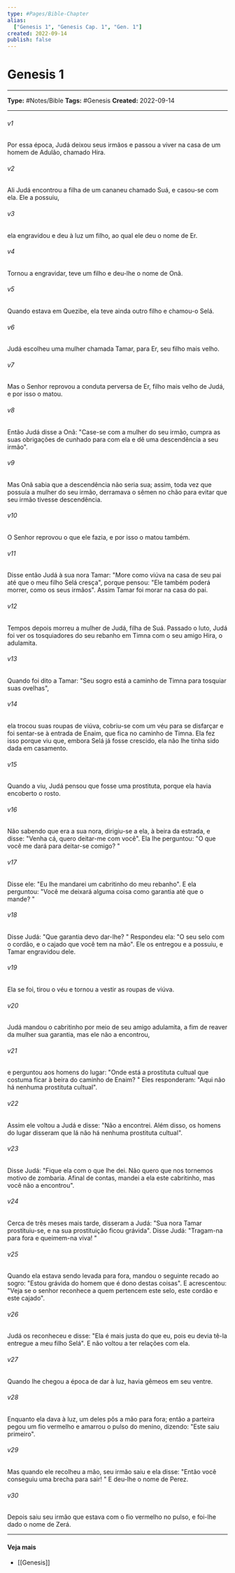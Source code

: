 ```yaml
---
type: #Pages/Bible-Chapter
alias:
  ["Genesis 1", "Genesis Cap. 1", "Gen. 1"]
created: 2022-09-14
publish: false
---
```


# Genesis 1

---

**Type:** #Notes/Bible
**Tags:** #Genesis
**Created:** 2022-09-14

---

###### v1
Por essa época, Judá deixou seus irmãos e passou a viver na casa de um homem de Adulão, chamado Hira.
###### v2
Ali Judá encontrou a filha de um cananeu chamado Suá, e casou-se com ela. Ele a possuiu,
###### v3
ela engravidou e deu à luz um filho, ao qual ele deu o nome de Er.
###### v4
Tornou a engravidar, teve um filho e deu-lhe o nome de Onã.
###### v5
Quando estava em Quezibe, ela teve ainda outro filho e chamou-o Selá.
###### v6
Judá escolheu uma mulher chamada Tamar, para Er, seu filho mais velho.
###### v7
Mas o Senhor reprovou a conduta perversa de Er, filho mais velho de Judá, e por isso o matou.
###### v8
Então Judá disse a Onã: "Case-se com a mulher do seu irmão, cumpra as suas obrigações de cunhado para com ela e dê uma descendência a seu irmão".
###### v9
Mas Onã sabia que a descendência não seria sua; assim, toda vez que possuía a mulher do seu irmão, derramava o sêmen no chão para evitar que seu irmão tivesse descendência.
###### v10
O Senhor reprovou o que ele fazia, e por isso o matou também.
###### v11
Disse então Judá à sua nora Tamar: "More como viúva na casa de seu pai até que o meu filho Selá cresça", porque pensou: "Ele também poderá morrer, como os seus irmãos". Assim Tamar foi morar na casa do pai.
###### v12
Tempos depois morreu a mulher de Judá, filha de Suá. Passado o luto, Judá foi ver os tosquiadores do seu rebanho em Timna com o seu amigo Hira, o adulamita.
###### v13
Quando foi dito a Tamar: "Seu sogro está a caminho de Timna para tosquiar suas ovelhas",
###### v14
ela trocou suas roupas de viúva, cobriu-se com um véu para se disfarçar e foi sentar-se à entrada de Enaim, que fica no caminho de Timna. Ela fez isso porque viu que, embora Selá já fosse crescido, ela não lhe tinha sido dada em casamento.
###### v15
Quando a viu, Judá pensou que fosse uma prostituta, porque ela havia encoberto o rosto.
###### v16
Não sabendo que era a sua nora, dirigiu-se a ela, à beira da estrada, e disse: "Venha cá, quero deitar-me com você". Ela lhe perguntou: "O que você me dará para deitar-se comigo? "
###### v17
Disse ele: "Eu lhe mandarei um cabritinho do meu rebanho". E ela perguntou: "Você me deixará alguma coisa como garantia até que o mande? "
###### v18
Disse Judá: "Que garantia devo dar-lhe? " Respondeu ela: "O seu selo com o cordão, e o cajado que você tem na mão". Ele os entregou e a possuiu, e Tamar engravidou dele.
###### v19
Ela se foi, tirou o véu e tornou a vestir as roupas de viúva.
###### v20
Judá mandou o cabritinho por meio de seu amigo adulamita, a fim de reaver da mulher sua garantia, mas ele não a encontrou,
###### v21
e perguntou aos homens do lugar: "Onde está a prostituta cultual que costuma ficar à beira do caminho de Enaim? " Eles responderam: "Aqui não há nenhuma prostituta cultual".
###### v22
Assim ele voltou a Judá e disse: "Não a encontrei. Além disso, os homens do lugar disseram que lá não há nenhuma prostituta cultual".
###### v23
Disse Judá: "Fique ela com o que lhe dei. Não quero que nos tornemos motivo de zombaria. Afinal de contas, mandei a ela este cabritinho, mas você não a encontrou".
###### v24
Cerca de três meses mais tarde, disseram a Judá: "Sua nora Tamar prostituiu-se, e na sua prostituição ficou grávida". Disse Judá: "Tragam-na para fora e queimem-na viva! "
###### v25
Quando ela estava sendo levada para fora, mandou o seguinte recado ao sogro: "Estou grávida do homem que é dono destas coisas". E acrescentou: "Veja se o senhor reconhece a quem pertencem este selo, este cordão e este cajado".
###### v26
Judá os reconheceu e disse: "Ela é mais justa do que eu, pois eu devia tê-la entregue a meu filho Selá". E não voltou a ter relações com ela.
###### v27
Quando lhe chegou a época de dar à luz, havia gêmeos em seu ventre.
###### v28
Enquanto ela dava à luz, um deles pôs a mão para fora; então a parteira pegou um fio vermelho e amarrou o pulso do menino, dizendo: "Este saiu primeiro".
###### v29
Mas quando ele recolheu a mão, seu irmão saiu e ela disse: "Então você conseguiu uma brecha para sair! " E deu-lhe o nome de Perez.
###### v30
Depois saiu seu irmão que estava com o fio vermelho no pulso, e foi-lhe dado o nome de Zerá.


---

#### Veja mais

- [[Genesis]]
